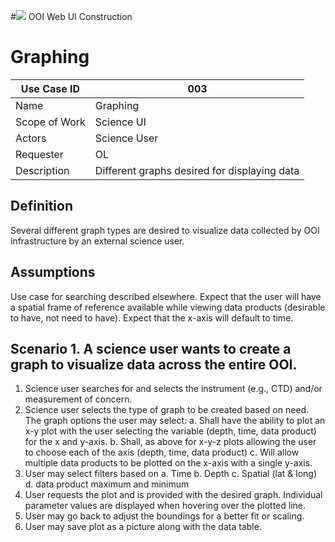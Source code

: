#![](http://www.rpsgroup.com/images/2012-specific/RPSlogo.aspx) OOI Web UI Construction 
# Graphing

| Use Case ID | 003 |
| --- | --- |
| Name | Graphing |
| Scope of Work | Science UI |
| Actors | Science User |
| Requester | OL |
| Description | Different graphs desired for displaying data |

## Definition
Several different graph types are desired to visualize data collected by OOI infrastructure by an external science user.

## Assumptions
Use case for searching described elsewhere. Expect that the user will have a spatial frame of reference available while viewing data products (desirable to have, not need to have). Expect that the x-axis will default to time. 

## Scenario 1. A science user wants to create a graph to visualize data across the entire OOI.
1. Science user searches for and selects the instrument (e.g., CTD) and/or measurement of concern.
2. Science user selects the type of graph to be created based on need. The graph options the user may select:
  a. Shall have the ability to plot an x-y plot with the user selecting the variable (depth, time, data product) for the x and y-axis.
  b. Shall, as above for x-y-z plots allowing the user to choose each of the axis (depth, time, data product)
  c. Will allow multiple data products to be plotted on the x-axis with a single y-axis.
3. User may select filters based on
  a. Time
  b. Depth
  c. Spatial (lat & long)
  d. data product maximum and minimum
4. User requests the plot and is provided with the desired graph. Individual parameter values are displayed when hovering over the plotted line.
5. User may go back to adjust the boundings for a better fit or scaling.
6. User may save plot as a picture along with the data table.




